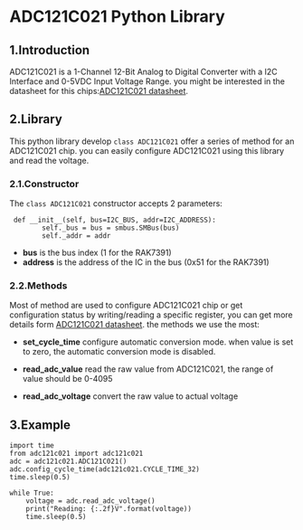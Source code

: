 # ADC121C021 Python Library

## 1.Introduction

ADC121C021 is a 1-Channel 12-Bit Analog to Digital Converter with a I2C Interface and 0-5VDC Input Voltage Range.  you might be interested in the datasheet for this chips:[ADC121C021 datasheet](docs/adc121c021.pdf).

## 2.Library

This python library develop `class ADC121C021`  offer a series of method for an ADC121C021 chip. you can easily configure ADC121C021 using this library and read the voltage.

### 2.1.Constructor

The  `class ADC121C021` constructor accepts 2 parameters:

```
 def __init__(self, bus=I2C_BUS, addr=I2C_ADDRESS):
        self._bus = bus = smbus.SMBus(bus)
        self._addr = addr
```

* **bus** is the bus index (1 for the RAK7391)
* **address** is the address of the IC in the bus (0x51 for the RAK7391)

### 2.2.Methods

Most of method are used to configure ADC121C021 chip or get configuration status by writing/reading a specific register,  you can get more details form [ADC121C021 datasheet](docs/adc121c021.pdf). the methods we use the most:

- **set_cycle_time**  configure automatic conversion mode. when value is set to zero, the automatic conversion mode is disabled. 

- **read_adc_value**  read the raw value from ADC121C021, the range of value should be 0-4095
- **read_adc_voltage**  convert the raw value to actual voltage



## 3.Example

```
import time
from adc121c021 import adc121c021
adc = adc121c021.ADC121C021()
adc.config_cycle_time(adc121c021.CYCLE_TIME_32)
time.sleep(0.5)

while True:
    voltage = adc.read_adc_voltage()
    print("Reading: {:.2f}V".format(voltage))
    time.sleep(0.5)
```

